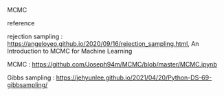 MCMC

reference

rejection sampling : https://angeloyeo.github.io/2020/09/16/rejection_sampling.html, 
An Introduction to MCMC for Machine Learning

MCMC : https://github.com/Joseph94m/MCMC/blob/master/MCMC.ipynb

Gibbs sampling : https://jehyunlee.github.io/2021/04/20/Python-DS-69-gibbsampling/
